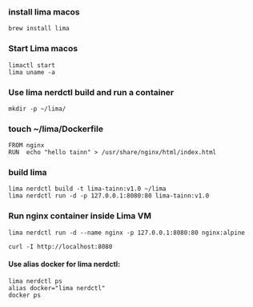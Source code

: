 ### install lima macos
```
brew install lima
```
### Start Lima macos
```
limactl start
lima uname -a
```
### Use lima nerdctl build and run a container
```
mkdir -p ~/lima/
```
### touch ~/lima/Dockerfile
```
FROM nginx
RUN  echo "hello tainn" > /usr/share/nginx/html/index.html
```

### build lima
```
lima nerdctl build -t lima-tainn:v1.0 ~/lima
lima nerdctl run -d -p 127.0.0.1:8080:80 lima-tainn:v1.0
```

### Run nginx container inside Lima VM
```
lima nerdctl run -d --name nginx -p 127.0.0.1:8080:80 nginx:alpine

curl -I http://localhost:8080
```

#### Use alias docker for lima nerdctl:
```
lima nerdctl ps
alias docker="lima nerdctl"
docker ps
```
